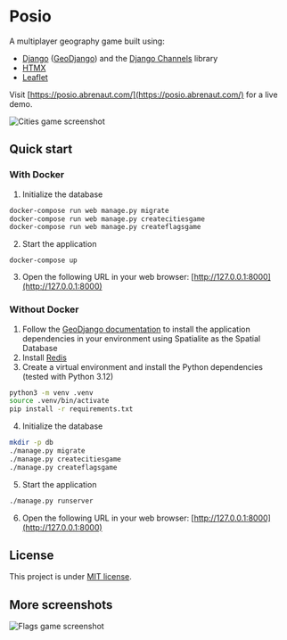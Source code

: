 # Posio

A multiplayer geography game built using:
- [Django](https://www.djangoproject.com/) ([GeoDjango](https://docs.djangoproject.com/en/5.0/ref/contrib/gis/)) and the [Django Channels](https://channels.readthedocs.io/en/latest/) library
- [HTMX](https://htmx.org/)
- [Leaflet](https://leafletjs.com/)

Visit [https://posio.abrenaut.com/](https://posio.abrenaut.com/) for a live demo.

![Cities game screenshot](screenshot.png)

## Quick start

### With Docker

1. Initialize the database

```sh
docker-compose run web manage.py migrate
docker-compose run web manage.py createcitiesgame
docker-compose run web manage.py createflagsgame
```

2. Start the application

```
docker-compose up
```

3. Open the following URL in your web browser: [http://127.0.0.1:8000](http://127.0.0.1:8000)

### Without Docker

1. Follow the [GeoDjango documentation](https://docs.djangoproject.com/en/5.0/ref/contrib/gis/install/) to install the application dependencies in your environment using Spatialite as the Spatial Database
2. Install [Redis](https://redis.io/docs/latest/operate/oss_and_stack/install/install-redis/)
3. Create a virtual environment and install the Python dependencies (tested with Python 3.12)

```sh
python3 -m venv .venv
source .venv/bin/activate
pip install -r requirements.txt
```

4. Initialize the database

```sh
mkdir -p db
./manage.py migrate
./manage.py createcitiesgame
./manage.py createflagsgame
```

5. Start the application

```sh
./manage.py runserver
```

6. Open the following URL in your web browser: [http://127.0.0.1:8000](http://127.0.0.1:8000)

## License

This project is under [MIT license](LICENSE).

## More screenshots

![Flags game screenshot](screenshot2.png)
